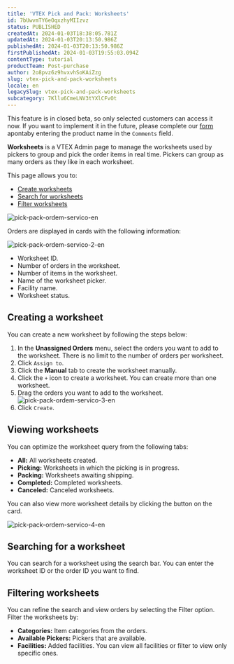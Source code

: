 ```yaml
---
title: 'VTEX Pick and Pack: Worksheets'
id: 7bUwvmTY6eOqxzhyMIIzvz
status: PUBLISHED
createdAt: 2024-01-03T18:38:05.781Z
updatedAt: 2024-01-03T20:13:50.986Z
publishedAt: 2024-01-03T20:13:50.986Z
firstPublishedAt: 2024-01-03T19:55:03.094Z
contentType: tutorial
productTeam: Post-purchase
author: 2o8pvz6z9hvxvhSoKAiZzg
slug: vtex-pick-and-pack-worksheets
locale: en
legacySlug: vtex-pick-and-pack-worksheets
subcategory: 7Kllu6CmeLNV3tYXlCFvOt
---
```


<div class = "alert alert-info">
This feature is in closed beta, so only selected customers can access it now. If you want to implement it in the future, please complete our <a href="https://vtex.com/us-en/contact/">form</a> apontaby entering the product name in the <code>Comments</code> field.
</div>

**Worksheets** is a VTEX Admin page to manage the worksheets used by pickers to group and pick the order items in real time. Pickers can group as many orders as they like in each worksheet.

This page allows you to:

* [Create worksheets](#create-worksheets)
* [Search for worksheets](#search-for-worksheets)
* [Filter worksheets](#filter-worksheets)

![pick-pack-ordem-servico-en](//images.ctfassets.net/alneenqid6w5/6mHohZLRFdkoTlltboN2pm/f2df0910a4b7c2b1be73553b20394536/image.png)

Orders are displayed in cards with the following information:

![pick-pack-ordem-servico-2-en](//images.ctfassets.net/alneenqid6w5/2LZZpv41eVop7ajXNrkfC4/d0d6b35257db31e3b166b8a30edd83ed/image.png)

* Worksheet ID.
* Number of orders in the worksheet.
* Number of items in the worksheet.
* Name of the worksheet picker.
* Facility name.
* Worksheet status.

## Creating a worksheet

You can create a new worksheet by following the steps below:

1. In the **Unassigned Orders** menu, select the orders you want to add to the worksheet. There is no limit to the number of orders per worksheet.
2. Click `Assign to`.
3. Click the **Manual** tab to create the worksheet manually.
4. Click the `+` icon to create a worksheet. You can create more than one worksheet.
5. Drag the orders you want to add to the worksheet.
  ![pick-pack-ordem-servico-3-en](//images.ctfassets.net/alneenqid6w5/1xxnRTbuVnfvto7Q8czn8i/e0acc7025f39b107b668caca52555544/image.png)
6. Click `Create`.

## Viewing worksheets

You can optimize the worksheet query from the following tabs:

* **All:** All worksheets created.
* **Picking:** Worksheets in which the picking is in progress.
* **Packing:** Worksheets awaiting shipping.
* **Completed:** Completed worksheets.
* **Canceled:** Canceled worksheets.

You can also view more worksheet details by clicking the <i class="fas fa-chevron-down"></i> button on the card.

![pick-pack-ordem-servico-4-en](//images.ctfassets.net/alneenqid6w5/1sQ1kwEN7xnPeL7Kb9rPIq/bdf69bd28c64d9ff9e855c08d9e26645/image.png)

## Searching for a worksheet

You can search for a worksheet using the search bar. You can enter the worksheet ID or the order ID you want to find.

## Filtering worksheets

You can refine the search and view orders by selecting the Filter option. Filter the worksheets by:

* **Categories:** Item categories from the orders.
* **Available Pickers:** Pickers that are available.
* **Facilities:** Added facilities. You can view all facilities or filter to view only specific ones.
